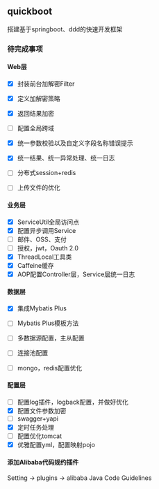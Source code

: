 ## quickboot
搭建基于springboot、ddd的快速开发框架

### 待完成事项

#### Web层

- [x] 封装前台加解密Filter
- [x] 定义加解密策略
- [x] 返回结果加密
- [ ] 配置全局跨域
- [x] 统一参数校验以及自定义字段名称错误提示 
- [x] 统一结果、统一异常处理、统一日志
- [ ] 分布式session+redis
- [ ] 上传文件的优化
  

#### 业务层


- [x] ServiceUtil全局访问点
- [x] 配置异步调用Service
- [ ] 邮件、OSS、支付
- [ ] 授权，jwt，Oauth 2.0
- [x] ThreadLocal工具类
- [x] Caffeine缓存
- [x] AOP配置Controller层，Service层统一日志

#### 数据层

- [x] 集成Mybatis Plus
- [ ] Mybatis Plus模板方法
- [ ] 多数据源配置，主从配置
- [ ] 连接池配置
- [ ] mongo，redis配置优化



#### 配置层

- [ ] 配置log插件，logback配置，并做好优化
- [x] 配置文件参数加密
- [ ] swagger+yapi
- [x] 定时任务处理
- [ ] 配置优化tomcat
- [x] 优雅配置yml，配置映射pojo

#### 添加Alibaba代码规约插件
Setting -> plugins -> alibaba Java Code Guidelines
